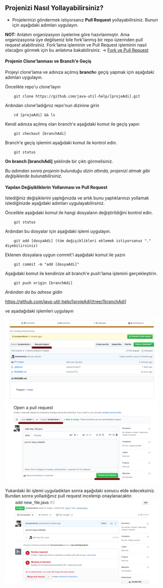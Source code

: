 ## Projenizi Nasıl Yollayabilirsiniz? 

- Projelerinizi göndermek istiyorsanız **Pull Request** yollayabilirsiniz. Bunun için aşağıdaki adımları uygulayın.

**NOT:** Anlatım organizasyon üyelerine göre hazırlanmıştır. Ama organizasyona üye değilseniz bile fork'lanmış bir repo üzerinden pull request atabilirsiniz. Fork'lama işleminin ve Pull Request işleminin nasıl olacağını görmek için bu anlatıma bakabilirsiniz. -> [Fork ve Pull Request](https://github.com/java-util-help/info/HowToFork.md)

#### Projenin Clone'lanması ve Branch'e Geçiş

Projeyi clone'lama ve adınıza açılmış **branch**e geçiş yapmak için aşağıdaki adımları uygulayın.

Öncelikle repo'u clone'layın
```
	git clone https://github.com/java-util-help/[projeAdi].git
```  

Ardından clone'ladığınız repo'nun dizinine girin
```
	cd [projeAdi] && ls
```  

Kendi adınıza açılmış olan branch'e aşağıdaki komut ile geçiş yapın
```
	git checkout [branchAdi]
```

Branch'e geçiş işlemini aşağıdaki komut ile kontrol edin.
```
	git status
```
**On branch [branchAdi]** şeklinde bir çıktı görmelisiniz.

*Bu adımdan sonra projenin bulunduğu dizin altında, projenizi atmak gibi değişiklerde bulunabilirsiniz.*  


#### Yapılan Değişikliklerin Yollanması ve Pull Request

Istediğiniz değişiklerini yaptığınızda ve artık bunu yaptıklarınızı yollamak istediğinizde aşağıdaki adımları uygulayabilirsiniz.

Öncelikle aşağıdaki komut ile hangi dosyaların değiştirildiğini kontrol edin.
```
	git status
```

Ardından bu dosyalar için aşağıdaki işlemi uygulayın.
```
	git add [dosyaAdi] (tüm değişiklikleri eklemek istiyorsanuz "." diyebilirsiniz)
```

Eklenen dosyalara uygun commit'i aşağıdaki komut ile yazın
```
	git commit -m "add [dosyaAdi]"
```

Aşağıdaki komut ile kendinize ait branch'e push'lama işlemini gerçekleştirin.
```
	git push origin [branchAdi]
```

*Ardından da bu adrese gidin*

https://github.com/java-util-help/[projeAdi]/tree/[branchAdi]

ve aşadağıdaki işlemleri uygulayın

![1](pics/HowTo/1.png)  
![2](pics/HowTo/2.png)  

Yukardaki iki işlemi uyguladıktan sonra aşağıdaki sonucu elde edeceksiniz. Bundan sonra yolladığınız pull request incelenip onaylanacaktır.  
![3](pics/HowTo/3.png)